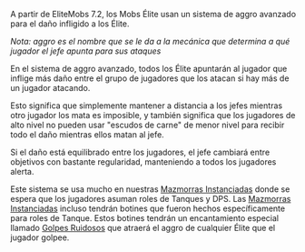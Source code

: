 A partir de EliteMobs 7.2, los Mobs Élite usan un sistema de aggro avanzado para el daño infligido a los Élite.

*Nota: aggro es el nombre que se le da a la mecánica que determina a qué jugador el jefe apunta para sus ataques*

En el sistema de aggro avanzado, todos los Élite apuntarán al jugador que inflige más daño entre el grupo de jugadores que los atacan si hay más de un jugador atacando.

Esto significa que simplemente mantener a distancia a los jefes mientras otro jugador los mata es imposible, y también significa que los jugadores de alto nivel no pueden usar "escudos de carne" de menor nivel para recibir todo el daño mientras ellos matan al jefe.

Si el daño está equilibrado entre los jugadores, el jefe cambiará entre objetivos con bastante regularidad, manteniendo a todos los jugadores alerta.

Este sistema se usa mucho en nuestras [Mazmorras Instanciadas]($language$/elitemobs/instanced_dungeon_difficulty.md) donde se espera que los jugadores asuman roles de Tanques y DPS. Las [Mazmorras Instanciadas]($language$/elitemobs/instanced_dungeon_difficulty.md) incluso tendrán botines que fueron hechos específicamente para roles de Tanque. Estos botines tendrán un encantamiento especial llamado [Golpes Ruidosos]($language$/elitemobs/custom_enchantments_list.md&section=loud-strikes) que atraerá el aggro de cualquier Élite que el jugador golpee.